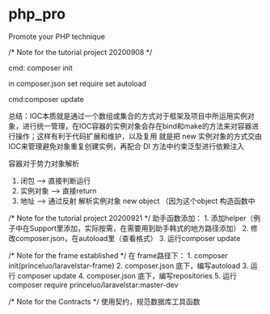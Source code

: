 # php_pro
Promote your PHP technique

/* Note for the tutorial project 20200908 */

cmd: composer init

in composer.json
set require
set autoload

cmd:composer update


总结：IOC本质就是通过一个数组或集合的方式对于框架及项目中所运用实例对象，进行统一管理，在IOC容器的实例对象会存在bind和make的方法来对容器进行操作；这样有利于代码扩展和维护，以及复用
就是把 new 实例对象的方式交由IOC来管理避免对象重复创建实例，再配合 DI 方法中约束泛型进行依赖注入

容器对于势力对象解析
1. 闭包 --> 直接判断运行
2. 实例对象 --> 直接return
3. 地址 --> 通过反射 解析实例对象 new object （因为这个object 构造函数中

/* Note for the tutorial project 20200921 */
助手函数添加：
    1. 添加helper（例子中在Support里添加，实际按需，在需要用到助手韩式的地方路径添加）
    2. 修改composer.json，在autoload里（查看格式）
    3. 运行composer update
    
/* Note for the frame established */
在 frame路径下：
    1. composer init(princeluo/laravelstar-frame)
    2. composer.json 底下，编写autoload
    3. 运行 composer update
    4. composer.json 底下，编写repositories
    5. 运行 composer require princeluo/laravelstar:master-dev
  
/* Note for the Contracts */
使用契约，规范数据库工具函数
  
    